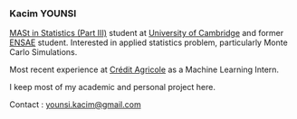 ### Kacim YOUNSI

[MASt in Statistics (Part III)](https://www.maths.cam.ac.uk/postgrad/part-iii/prospective.html) student at [University of Cambridge](https://www.cam.ac.uk/) and former [ENSAE](ensae.fr/en) student. Interested in applied statistics problem, particularly Monte Carlo Simulations.

Most recent experience at [Crédit Agricole](https://www.linkedin.com/company/credit-agricole/) as a Machine Learning Intern.

I keep most of my academic and personal project here.

Contact : younsi.kacim@gmail.com
